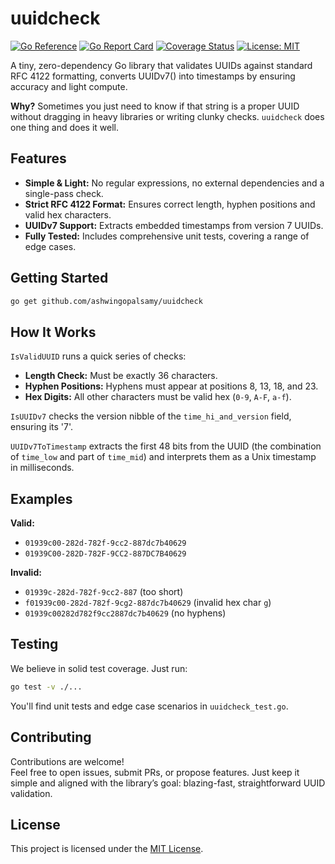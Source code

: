 # uuidcheck

[![Go Reference](https://pkg.go.dev/badge/github.com/ashwingopalsamy/uuidcheck.svg)](https://pkg.go.dev/github.com/ashwingopalsamy/uuidcheck)
[![Go Report Card](https://goreportcard.com/badge/github.com/ashwingopalsamy/uuidcheck)](https://goreportcard.com/report/github.com/ashwingopalsamy/uuidcheck)
[![Coverage Status](https://codecov.io/gh/ashwingopalsamy/uuidcheck/branch/main/graph/badge.svg)](https://codecov.io/gh/ashwingopalsamy/uuidcheck)
[![License: MIT](https://img.shields.io/badge/License-MIT-yellow.svg)](LICENSE)


A tiny, zero-dependency Go library that validates UUIDs against standard RFC 4122 formatting, converts UUIDv7() into timestamps by ensuring accuracy and light compute.

**Why?**
Sometimes you just need to know if that string is a proper UUID without dragging in heavy libraries or writing clunky checks. `uuidcheck` does one thing and does it well.

## Features

- **Simple & Light:** No regular expressions, no external dependencies and a single-pass check.
- **Strict RFC 4122 Format:** Ensures correct length, hyphen positions and valid hex characters.
- **UUIDv7 Support:** Extracts embedded timestamps from version 7 UUIDs.
- **Fully Tested:** Includes comprehensive unit tests, covering a range of edge cases.

## Getting Started

```bash
go get github.com/ashwingopalsamy/uuidcheck
```

## How It Works

`IsValidUUID` runs a quick series of checks:

- **Length Check:** Must be exactly 36 characters.
- **Hyphen Positions:** Hyphens must appear at positions 8, 13, 18, and 23.
- **Hex Digits:** All other characters must be valid hex (`0-9`, `A-F`, `a-f`).

`IsUUIDv7` checks the version nibble of the `time_hi_and_version` field, ensuring its '7'.

`UUIDv7ToTimestamp` extracts the first 48 bits from the UUID (the combination of `time_low` and part of `time_mid`) and interprets them as a Unix timestamp in milliseconds.

## Examples

**Valid:**

- `01939c00-282d-782f-9cc2-887dc7b40629`
- `01939C00-282D-782F-9CC2-887DC7B40629`

**Invalid:**

- `01939c-282d-782f-9cc2-887` (too short)
- `f01939c00-282d-782f-9cg2-887dc7b40629` (invalid hex char `g`)
- `01939c00282d782f9cc2887dc7b40629` (no hyphens)

## Testing

We believe in solid test coverage. Just run:

```bash
go test -v ./...
```

You'll find unit tests and edge case scenarios in `uuidcheck_test.go`.

## Contributing

Contributions are welcome!  
Feel free to open issues, submit PRs, or propose features. Just keep it simple and aligned with the library’s goal: blazing-fast, straightforward UUID validation.

## License

This project is licensed under the [MIT License](LICENSE).
```